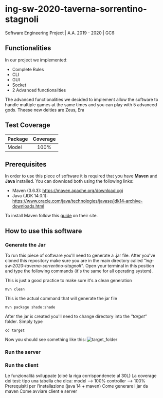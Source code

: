 # ing-sw-2020-taverna-sorrentino-stagnoli

Software Engineering Project | A.A. 2019 - 2020 | GC6

## Functionalities

In our project we implemented:

- Complete Rules
- CLI
- GUI
- Socket
- 2 Advanced functionalities

The advanced functionalities we decided to implement allow the software to handle multiple games at the same times and you can play with 5 advanced gods. Theese new deities are Zeus, Era

## Test Coverage

| Package | Coverage |
| ------- | :------: |
| Model   |   100%   |

## Prerequisites

In order to use this piece of software it is required that you have **Maven** and **Java** installed. You can download both using the following links:

- Maven (3.6.3): https://maven.apache.org/download.cgi
- Java (JDK 14.0.1): https://www.oracle.com/java/technologies/javase/jdk14-archive-downloads.html

To install Maven follow this [guide](https://maven.apache.org/install.html) on their site.

## How to use this software

### Generate the Jar

To run this piece of software you'll need to generate a .jar file. After you've cloned this repository make sure you are in the main directory called _"ing-sw-2020-taverna-sorrentino-stagnoli"_. Open your terminal in this position and type the following commands (it's the same for all operating system).

This is just a good practice to make sure it's a clean generation

```shell
mvn clean
```

This is the actual command that will generate the jar file

```shell
mvn package shade:shade
```

After the jar is created you'll need to change directory into the _"target"_ folder. Simply type

```shell
cd target
```

Now you should see something like this:
![target_folder]

### Run the server

### Run the client



[target_folder]: https://imgur.com/OA061wr "Target folder"

Le funzionalità sviluppate (cioè la riga corrispondenete al 30L)
La coverage dei test: tipo una tabella che dica:
model --> 100%
controller --> 100%
Prerequisiti per l'installazione (java 14 + maven)
Come generare i jar da maven
Come avviare client e server
